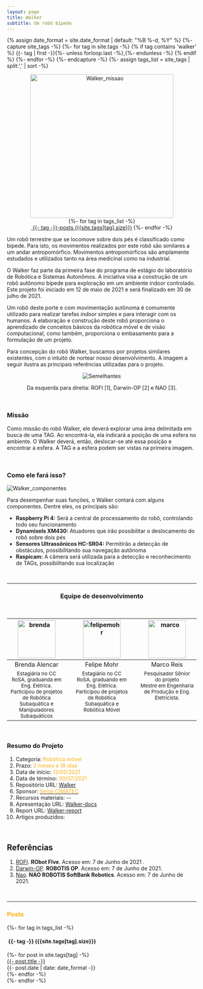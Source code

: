 ```yaml
---
layout: page
title: Walker
subtitle: Um robô bípede
---
```

{% assign date_format = site.date_format | default: "%B %-d, %Y" %}
{%- capture site_tags -%}
    {%- for tag in site.tags -%}
      {% if tag contains 'walker' %}
        {{- tag | first -}}{%- unless forloop.last -%},{%- endunless -%}
      {% endif %} 
    {%- endfor -%}
{%- endcapture -%}
{%- assign tags_list = site_tags | split:',' | sort -%}

<center><img src="{{ 'assets/img/walker/walker_title_yellow.png' | relative_url }}" alt="Walker_missao" width="380"/></center>

<div class="before-content">
  <center>
    {%- for tag in tags_list -%}
      <br>
      <a href="#{{- tag -}}" class="btn btn-primary tag-btn"><i class="fas fa-tag" aria-hidden="true"></i>&nbsp;{{- tag -}}-posts&nbsp;({{site.tags[tag].size}})</a>
    {%- endfor -%}
  </center>    
  <!--hr class="mark"-->
</div>

<!-- ## Introdução -->

Um robô terrestre que se locomove sobre dois pés é classificado como bípede. Para isto, os movimentos realizados por este robô são similares a um andar antropomórfico. Movimentos antropomórficos são amplamente estudados e utilizados tanto na área medicinal como na industrial. 

<!--objetivo, data-->
O Walker faz parte da primeira fase do programa de estágio do laboratório de Robótica e Sistemas Autonômos. A iniciativa visa a construção de um robô autônomo bípede para exploração em um ambiente indoor controlado. Este projeto foi iniciado em 12 de maio de 2021 e será finalizado em 30 de julho de 2021. 

<!--justificativa-->
Um robô deste porte e com movimentação autônoma é comumente utilizado para realizar tarefas *indoor* simples e para interagir com os humanos. A elaboração e construção deste robô proporciona o aprendizado de conceitos básicos da robótica móvel e de visão computacional, como também, proporciona o embasamento para a formulação de um projeto. 

Para concepção do robô Walker, buscamos por projetos similares existentes, com o intuito de nortear nosso desenvolvimento.
A imagem a seguir ilustra as principais referências utilizadas para o projeto. 

<center>

<img src="{{ 'assets/img/walker/walker_semelhantes.png' | relative_url }}" alt="Semelhantes" /><br>

Da esquerda para direita: ROFI [1], Darwin-OP [2] e NAO [3].
</center>

<br>

### Missão

Como missão do robô Walker, ele deverá explorar uma área delimitada em busca de uma TAG.
Ao encontrá-la, ela indicará a posição de uma esfera no ambiente.
O Walker deverá, então, deslocar-se até essa posição e encontrar a esfera.
A TAG e a esfera podem ser vistas na primeira imagem. 

<br>

### Como ele fará isso?
<img src="{{ 'assets/img/walker/walker_componentes.png' | relative_url }}" alt="Walker_componentes" />
<!--<img src="/assets/img/walker/walker_componentes.png" width="250">-->

Para desempenhar suas funções, o Walker contará com alguns componentes. 
Dentre eles, os principais são:
- **Raspberry Pi 4:** Será a central de processamento do robô, controlando todo seu funcionamento
- **Dynamixels XM430:** Atuadores que irão possibilitar o deslocamento do robô sobre dois pés
- **Sensores Ultrassônicos HC-SR04:** Permitirão a detecção de obstáculos, possibilitando sua navegação autônoma
- **Raspicam:** A câmera será utilizada para a detecção e reconhecimento de TAGs, possibilitando sua localização

<br>

<hr>

<!--equipe-->
<center><h3 class="post-title">Equipe de desenvolvimento</h3><br/></center>
<div class="row">
  <div class=" col-xl-auto offset-xl-0 col-lg-4 offset-lg-0">
    <table class="table-borderless highlight">
      <thead>
        <tr>
          <th><center><img src="{{ 'assets/img/people/brendaalencar-1.png' | relative_url }}" width="100" alt="brenda" class="img-fluid rounded-circle" /></center></th>
          <th></th>
          <th><center><img src="{{ 'assets/img/people/felipemohr-1.jpg' | relative_url }}" width="100" alt="felipemohr" class="img-fluid rounded-circle"/></center></th>
          <th></th>
          <th><center><img src="{{ 'assets/img/people/marcoreis8b&w-1.png' | relative_url }}" width="100" alt="marco" class="img-fluid rounded-circle"/></center></th>
        </tr>
      </thead>
      <tbody>
        <tr class="font-weight-bolder" style="text-align: center margin-top: 0">
          <td width="33.33%"><center>Brenda Alencar</center></td>
          <td></td>
          <td width="33.33%"><center>Felipe Mohr</center></td>
          <td></td>
          <td width="33.33%"><center>Marco Reis</center></td>
        </tr>
        <tr style="text-align:center" >
          <td width="33.33%" style="vertical-align: top"><small>Estagiária no CC RoSA, graduanda em Eng. Elétrica. Participou de projetos de Robótica Subaquática e Manipuladores Subaquáticos</small></td>
          <td></td>
          <td width="33.33%" style="vertical-align: top"><small>Estagiário no CC RoSA, graduando em Eng. Elétrica. Participou de projetos de Robótica Subaquática e Robótica Móvel</small></td>
          <td></td>
          <td width="33.33%" style="vertical-align: top"><small>Pesquisador Sênior do projeto <br>Mestre em Engenharia de Produção e Eng. Eletricista.</small></td>
        </tr>
      </tbody>
    </table>
  </div>
</div>

<br>

### Resumo do Projeto
1. Categoria: <font color="#fbb117">Robótica móvel</font>
2. Prazo: <font color="#fbb117">2 meses e 18 dias</font>
3. Data de início: <font color="#fbb117">12/05/2021</font>
4. Data de término: <font color="#fbb117">30/07/2021</font>
5. Repositório URL: [Walker](https://github.com/Brazilian-Institute-of-Robotics/bir_walker)
6. Sponsor: <a href="http://www.senaicimatec.com.br/en/"><font color="#fbb117">Senai CIMATEC</font></a>
7. Recursos materiais: --
8. Apresentação URL: [Walker-docs](https://github.com/Brazilian-Institute-of-Robotics/bir_walker-docs/tree/main)
9. Report URL: [Walker-report](https://github.com/Brazilian-Institute-of-Robotics/bir_walker-docs/tree/report-design)
10. Artigos produzidos:

<br>

## Referências
1. [ROFI](http://www.projectbiped.com/prototypes/rofi). **RObot FIve**. Acesso em: 7 de Junho de 2021 .
1. [Darwin-OP](https://emanual.robotis.com/docs/en/platform/op/getting_started). **ROBOTIS OP**. Acesso em: 7 de Junho de 2021.
1. [Nao](https://www.softbankrobotics.com/emea/en/nao). **NAO ROBOTIS SoftBank Robotics**. Acesso em: 7 de Junho de 2021.


<br>
<hr class="mark">
<div id="full-tags-list">
<h3 class="post-title"><font color="#fbb117">Posts</font></h3>
  {%- for tag in tags_list -%}
      <h4 id="{{- tag -}}" class="linked-section">
          <i class="fas fa-tag" aria-hidden="true"></i>
          &nbsp;{{- tag -}}&nbsp;({{site.tags[tag].size}})
      </h4>
      <div class="post-list">
          {%- for post in site.tags[tag] -%}
              <div class="tag-entry">
                  <a href="{{ post.url | relative_url }}">{{- post.title -}}</a>
                  <div class="entry-date">
                      <time datetime="{{- post.date | date_to_xmlschema -}}">{{- post.date | date: date_format -}}</time>
                  </div>
              </div>
          {%- endfor -%}
      </div>
  {%- endfor -%}
</div>

